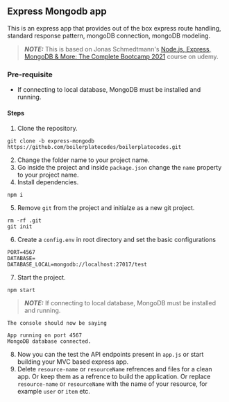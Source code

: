 ## Express Mongodb app
This is an express app that provides out of the box express route handling, standard response pattern, mongoDB connection, mongoDB modeling.

> **_NOTE:_** This is based on Jonas Schmedtmann's [Node.js, Express, MongoDB & More: The Complete Bootcamp 2021](https://www.udemy.com/course/nodejs-express-mongodb-bootcamp/) course on udemy.

### Pre-requisite
- If connecting to local database, MongoDB must be installed and running.

#### Steps
1. Clone the repository.
```
git clone -b express-mongodb https://github.com/boilerplatecodes/boilerplatecodes.git
```
2. Change the folder name to your project name. 
3. Go inside the project and inside `package.json` change the `name` property to your project name.
4. Install dependencies.
```
npm i
```
5. Remove `git` from the project and initialze as a new git project.
```
rm -rf .git
git init
```
6. Create a `config.env` in root directory and set the basic configurations
```
PORT=4567
DATABASE=
DATABASE_LOCAL=mongodb://localhost:27017/test
``` 
7. Start the project.
```
npm start
```
> **_NOTE:_**  If connecting to local database, MongoDB must be installed and running.

    The console should now be saying
```
App running on port 4567
MongoDB database connected.
```

8. Now you can the test the API endpoints present in `app.js` or start building your MVC based express app.
9. Delete `resource-name` or `resourceName` refrences and files for a clean app. Or keep them as a refrence to build the application. Or replace `resource-name` or `resourceName` with the name of your resource, for example `user` or `item` etc.
